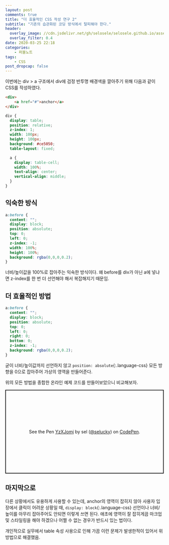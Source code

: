 ```yaml
---
layout: post
comments: true
title: "더 효율적인 CSS 작성 연구 2"
subtitle: "기존의 습관화된 코딩 방식에서 탈피해야 한다."
header:
  overlay_image: //cdn.jsdelivr.net/gh/selosele/selosele.github.io/assets/images/thumb/css_thumb01.jpg
  overlay_filter: 0.4
date: 2020-03-25 22:18
categories:
    - 퍼블노트
tags:
    - CSS
post_dropcap: false
---
```


이번에는 div &gt; a 구조에서 div에 검정 반투명 배경색을 깔아주기 위해 다음과 같이 CSS를 작성하였다.

```html
<div>
    <a href="#">anchor</a>
</div>
```

```scss
div {
  display: table;
  position: relative;
  z-index: 1;
  width: 100px;
  height: 100px;
  background: #ce5050;
  table-layout: fixed;

  a {
    display: table-cell;
    width: 100%;
    text-align: center;
    vertical-align: middle;
  }
}
```

## 익숙한 방식

```css
a:before {
  content: "";
  display: block;
  position: absolute;
  top: 0;
  left: 0;
  z-index: -1;
  width: 100%;
  height: 100%;
  background: rgba(0,0,0,0.2);
}
```

너비/높이값을 100%로 잡아주는 익숙한 방식이다. 왜 before를 div가 아닌 a에 넣냐면 z-index를 한 번 더 선언해야 해서 복잡해지기 때문임.

## 더 효율적인 방법

```css
a:before {
  content: "";
  display: block;
  position: absolute;
  top: 0;
  left: 0;
  right: 0;
  bottom: 0;
  z-index: -1;
  background: rgba(0,0,0,0.2);
}
```

굳이 너비/높이값까지 선언하지 않고 ```position: absolute```{:.language-css} 모든 방향을 0으로 잡아주어 가상의 영역을 만들어준다.

위의 모든 방법을 종합한 온라인 예제 코드를 만들어보았으니 비교해보자.

<p class="codepen" data-height="265" data-theme-id="default" data-default-tab="css,result" data-user="selucky" data-slug-hash="YzXJomj" style="height: 265px; box-sizing: border-box; display: flex; align-items: center; justify-content: center; border: 2px solid; margin: 1em 0; padding: 1em;" data-pen-title="YzXJomj">
  <span>See the Pen <a href="https://codepen.io/selucky/pen/YzXJomj">
  YzXJomj</a> by sel (<a href="https://codepen.io/selucky">@selucky</a>)
  on <a href="https://codepen.io">CodePen</a>.</span>
</p>
<script async src="https://static.codepen.io/assets/embed/ei.js"></script>

## 마지막으로

다른 상황에서도 유용하게 사용할 수 있는데, anchor의 영역이 잡히지 않아 사용자 입장에서 클릭이 어려운 상황일 때, ```display: block```{:.language-css} 선언이나 너비/높이를 아무리 잡아주어도 안되면 이렇게 쓰면 된다. 애초에 영역이 잘 잡히게끔 마크업 및 스타일링을 해야 하겠으나 어쩔 수 없는 경우가 반드시 있는 법이다.

개인적으로 실무에서 table 속성 사용으로 인해 가끔 이런 문제가 발생한적이 있어서 위 방법으로 해결했음.